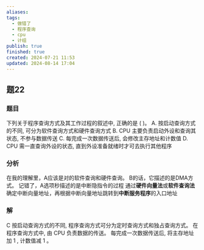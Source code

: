 ```yaml
---
aliases: 
tags:
  - 做错了
  - 程序查询
  - cpu
  - 计组
publish: true
finished: true
created: 2024-07-21 11:53
updated: 2024-08-14 17:04
---
```


## 题22
### 题目
下列关于程序查询方式及其工作过程的叙述中, 正确的是 ( )。
A. 按启动查询方式的不同, 可分为软件查询方式和硬件查询方式
B. CPU 主要负责启动外设和查询其状态, 不参与数据传送
C. 每完成一次数据传送后, 会修改主存地址和计数值
D. CPU 需一直查询外设的状态, 直到外设准备就绪时才可去执行其他程序
### 分析
在我的理解里，A应该是对的软件查询和硬件查询。
B的话，它描述的是DMA方式。
记错了，A选项秒描述的是中断隐指令的过程
通过**硬件向量法**或**软件查询法**确定中断向量地址，再根据中断向量地址跳转到**中断服务程序**的入口地址
### 解
C
按启动查询方式的不同, 程序查询方式可分为定时查询方式和独占查询方式。
在程序查询方式中, 由 CPU 负责数据的传送。
每完成一次数据传送后, 将主存地址加 1 , 计数值减 1 。
